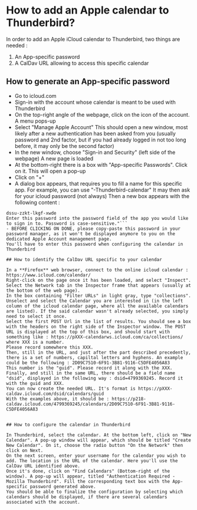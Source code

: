 # How to add an Apple calendar to Thunderbird?

In order to add an Apple iCloud calendar to Thunderbird, two things are needed :
1. An App-specific password
2. A CalDav URL allowing to access this specific calendar

## How to generate an App-specific password

- Go to icloud.com
- Sign-in with the account whose calendar is meant to be used with Thunderbird
- On the top-right angle of the webpage, click on the icon of the account.
A menu pops-up
- Select "Manage Apple Account"
This should open a new window, most likely after a new authentication has been asked from you (usually password and 2nd factor, but if you had already logged in not too long before, it may only be the second factor)
- In the new window, choose "Sign-in and Security" (left side of the webpage)
A new page is loaded
- At the bottom-right there is a box with "App-specific Passwords". Click on it.
This will open a pop-up
- Click on "+"
- A dialog box appears, that requires you to fill a name for this specific app. For example, you can use "<machine-name>-Thunderbird-calendar"
It may then ask for your icloud password (not always)
Then a new box appears with the following content : 
```"Your app-specific password is:  
dssu-zzkt-lkgf-xwde  
Enter this password into the password field of the app you would like to sign in to. Password is case-sensitive."```
- BEFORE CLICKING ON DONE, please copy-paste this password in your password manager, as it won't be displayed anymore to you on the dedicated Apple Account management page.
You'll have to enter this password when configuring the calendar in Thunderbird

## How to identify the CalDav URL specific to your calendar

In a **Firefox** web browser, connect to the online icloud calendar : https://www.icloud.com/calendar/
Right-click on the page once it has been loaded, and select "Inspect".
Select the Network tab in the Inspector frame that appears (usually at the bottom of the web page).
In the box containing "Filter URLs" in light gray, type "collections".
Unselect and select the Calendar you are interested in (in the left column of the icloud calendar page, where all the available calendars are listed). If the said calendar wasn't already selected, you simply need to select it once.
Select the first POST Url in the list of results. You should see a box with the headers on the right side of the Inspector window. The POST URL is displayed at the top of this box, and should start with something like : https://pXXX-calendarws.icloud.com/ca/collections/ where XXX is a number. 
Please record somewhere this XXX.
Then, still in the URL, and just after the part described precedently, there is a set of numbers, capiltal letters and hyphens. An example could be the following : 2D09C7510-6F91-3B81-9116-C5DFE4056A83
This number is the "guid". Please record it along with the XXX.
Finally, and still in the same URL, there should be a field name "dsid", displayed in the following way : dsid=4799369245. Record it with the guid and XXX.
You can now create the needed URL. It's format is https://pXXX-caldav.icloud.com/dsid/calendars/guid
With the examples above, it should be : https://p218-caldav.icloud.com/4799369245/calendars/2D09C7510-6F91-3B81-9116-C5DFE4056A83


## How to configure the calendar in Thunderbird

In Thunderbird, select the calendar. At the bottom left, click on "New Calendar". A pop-up window will appear, which should be titled "Create New Calendar". On it, choose the radio button "On the Network" then click on Next.
On the next screen, enter your username for the calendar you wish to add. The location is the URL of the calendar. Here you'll use the CalDav URL identified above.
Once it's done, click on "Find Calendars" (Bottom-right of the window). A pop-up will appear, titled "Authentication Required - Mozilla Thunderbird". Fill the corresponding text box with the App-specific password generated above.
You should be able to finalize the configuration by selecting which calendars should be displayed, if there are several calendars associated with the account.
